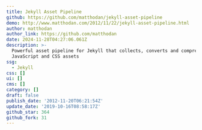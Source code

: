 ```yaml
---
title: Jekyll Asset Pipeline
github: https://github.com/matthodan/jekyll-asset-pipeline
demo: http://www.matthodan.com/2012/11/22/jekyll-asset-pipeline.html
author: matthodan
author_link: https://github.com/matthodan
date: 2024-11-28T04:27:06.061Z
description: >-
  Powerful asset pipeline for Jekyll that collects, converts and compresses
  JavaScript and CSS assets
ssg:
  - Jekyll
css: []
ui: []
cms: []
category: []
draft: false
publish_date: '2012-11-20T06:21:54Z'
update_date: '2019-10-16T08:58:17Z'
github_star: 364
github_fork: 31
---
```

